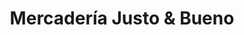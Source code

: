 ---
title: "Mercadería Justo & Bueno"
url: /caicedonia/mercaderia-justo-y-bueno/
shop: supermercado
---